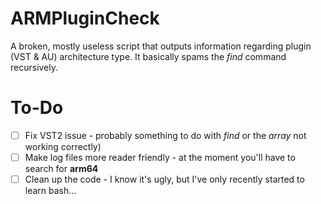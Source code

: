 # ARMPluginCheck
A broken, mostly useless script that outputs information regarding plugin (VST &amp; AU) architecture type. It basically spams the _find_ command recursively. 

# To-Do
- [ ] Fix VST2 issue - probably something to do with _find_ or the _array_ not working correctly)
- [ ] Make log files more reader friendly - at the moment you'll have to search for **arm64**
- [ ] Clean up the code - I know it's ugly, but I've only recently started to learn bash...
